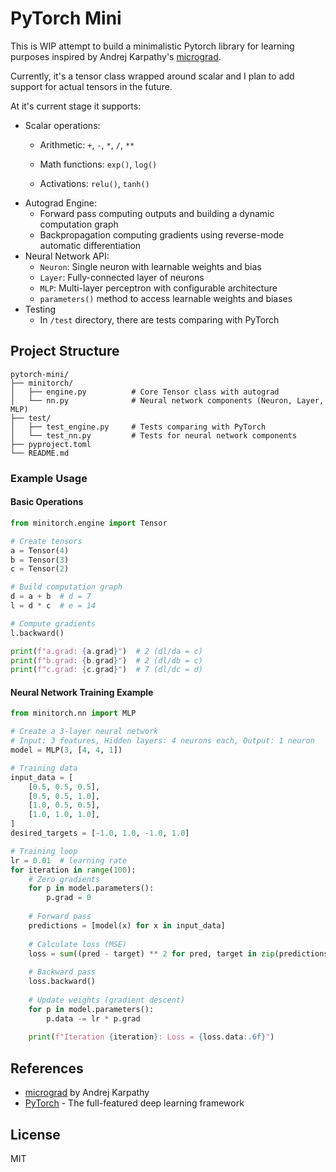 # PyTorch Mini

This is WIP attempt to build a minimalistic Pytorch library for learning purposes inspired by Andrej Karpathy's [micrograd](https://github.com/karpathy/micrograd).

Currently, it's a tensor class wrapped around scalar and I plan to add support for actual tensors in the future.


At it's current stage it supports:
- Scalar operations:
  - Arithmetic: `+`, `-`, `*`, `/`, `**`

  - Math functions: `exp()`, `log()`
  - Activations: `relu()`, `tanh()`
- Autograd Engine:
  - Forward pass computing outputs and building a dynamic computation graph
  - Backpropagation computing gradients using reverse-mode automatic differentiation
- Neural Network API:
  - `Neuron`: Single neuron with learnable weights and bias
  - `Layer`: Fully-connected layer of neurons
  - `MLP`: Multi-layer perceptron with configurable architecture
  - `parameters()` method to access learnable weights and biases
- Testing
  - In `/test` directory, there are tests comparing with PyTorch

## Project Structure

```
pytorch-mini/
├── minitorch/
│   ├── engine.py          # Core Tensor class with autograd
│   └── nn.py              # Neural network components (Neuron, Layer, MLP)
├── test/
│   ├── test_engine.py     # Tests comparing with PyTorch
│   └── test_nn.py         # Tests for neural network components
├── pyproject.toml
└── README.md
```

### Example Usage

#### Basic Operations
```python
from minitorch.engine import Tensor

# Create tensors
a = Tensor(4)
b = Tensor(3)
c = Tensor(2)

# Build computation graph
d = a + b  # d = 7
l = d * c  # e = 14

# Compute gradients
l.backward()

print(f"a.grad: {a.grad}")  # 2 (dl/da = c)
print(f"b.grad: {b.grad}")  # 2 (dl/db = c)
print(f"c.grad: {c.grad}")  # 7 (dl/dc = d)
```


#### Neural Network Training Example
```python
from minitorch.nn import MLP

# Create a 3-layer neural network
# Input: 3 features, Hidden layers: 4 neurons each, Output: 1 neuron
model = MLP(3, [4, 4, 1])

# Training data
input_data = [
    [0.5, 0.5, 0.5],
    [0.5, 0.5, 1.0],
    [1.0, 0.5, 0.5],
    [1.0, 1.0, 1.0],
]
desired_targets = [-1.0, 1.0, -1.0, 1.0]

# Training loop
lr = 0.01  # learning rate
for iteration in range(100):
    # Zero gradients
    for p in model.parameters():
        p.grad = 0
    
    # Forward pass
    predictions = [model(x) for x in input_data]
    
    # Calculate loss (MSE)
    loss = sum((pred - target) ** 2 for pred, target in zip(predictions, desired_targets))
    
    # Backward pass
    loss.backward()
    
    # Update weights (gradient descent)
    for p in model.parameters():
        p.data -= lr * p.grad
    
    print(f"Iteration {iteration}: Loss = {loss.data:.6f}")
```

## References

- [micrograd](https://github.com/karpathy/micrograd) by Andrej Karpathy
- [PyTorch](https://pytorch.org/) - The full-featured deep learning framework

## License

MIT

